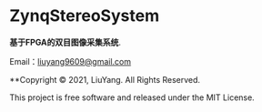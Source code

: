 # ZynqStereoSystem 
**基于FPGA的双目图像采集系统**.  

Email：liuyang9609@gmail.com

**Copyright © 2021, LiuYang. All Rights Reserved. 

This project is free software and released under the MIT License.
